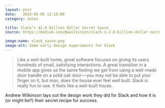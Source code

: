 ```yaml
---
layout: post
date:   2015-05-05 12:15:00
category: notes

title: Slack’s $2.8 Billion Dollar Secret Sauce
source: https://medium.com/@awilkinson/slack-s-2-8-billion-dollar-secret-sauce-5c5ec7117908

image-name: slack_sauce.png
image-alt: Some early design experiments for Slack
---
```


> Like a well-built home, great software focuses on giving its users hundreds of small, satisfying interactions. A great transition in a mobile app gives us the same feeling we get from using a well-made door handle on a solid oak door — you may not be able to put your finger on it, but man, does the house ever feel well built. Slack is really fun to use. It feels like a well-built house.

Andrew Wilkinson lays out the design work they did for Slack and how it is (or might be?) their secret recipe for success.

